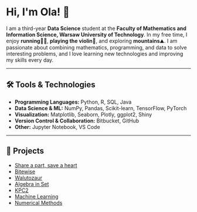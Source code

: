 # Hi, I'm Ola! 👋

I am a third-year **Data Science** student at the **Faculty of Mathematics and Information Science, Warsaw University of Technology**. In my free time, I enjoy **running**🏃‍♀️, **playing the violin**🎻, and exploring **mountains**⛰️. I am passionate about combining mathematics, programming, and data to solve interesting problems, and I love learning new technologies and improving my skills every day.

---

## 🛠 Tools & Technologies

* **Programming Languages:** Python, R, SQL, Java
* **Data Science & ML:** NumPy, Pandas, Scikit-learn, TensorFlow, PyTorch
* **Visualization:** Matplotlib, Seaborn, Plotly, ggplot2, Shiny
* **Version Control & Collaboration:** Bitbucket, GitHub
* **Other:** Jupyter Notebook, VS Code

---

## 📂 Projects

* [Share a part, save a heart](https://github.com/Ola-zaw/Share-a-part-save-a-heart) 
* [Bitewise](https://github.com/Ola-zaw/Bitewise) 
* [Walutozaur](https://github.com/Ola-zaw/Walutozaur)
* [Algebra in Set](https://github.com/Ola-zaw/Algebra-in-SET)
* [KPC2](https://github.com/Ola-zaw/KPC2)
* [Machine Learning](https://github.com/Ola-zaw/Machine-Learning)
* [Numerical Methods](https://github.com/Ola-zaw/Numerical-Methods)
